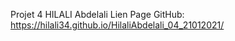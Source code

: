 Projet 4 HILALI Abdelali
 Lien Page GitHub:  https://hilali34.github.io/HilaliAbdelali_04_21012021/
